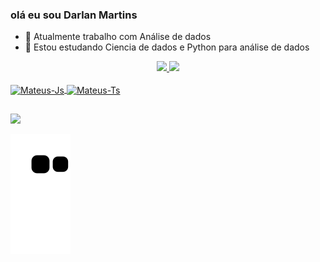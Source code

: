 ### olá eu sou Darlan Martins

- 🔭 Atualmente trabalho com Análise de dados
- 🌱 Estou estudando Ciencia de dados e Python para análise de dados

<div align="center">
  <a href="https://github.com/Mateus-Batista12">
  <img height="180em" src="https://github-readme-stats.vercel.app/api?username=Darlan0307&show_icons=true&theme=dracula&include_all_commits=true&count_private=true"/>
  <img height="170em" src="https://github-readme-stats.vercel.app/api/top-langs/?username=Darlan0307&layout=compact&langs_count=7&theme=dracula"/>
</div>

 <div style="display: inline_block"><br>
  <img align="center" alt="Mateus-Js" height="30" width="40" <img src="https://cdn.jsdelivr.net/gh/devicons/devicon/icons/python/python-original.svg" />
  <img align="center" alt="Mateus-Ts" height="30" width="40"<img src="https://cdn.jsdelivr.net/gh/devicons/devicon/icons/mysql/mysql-original.svg" />
 
  
 ##
  
  <div> 
  
  
  <a href = "mailto:darlanchagas2020@gmail.com"><img src="https://img.shields.io/badge/-Gmail-%23333?style=for-the-badge&logo=gmail&logoColor=white" target="_blank"></a>
 
 
  ![Snake animation](https://github.com/Mateus-Batista12/Mateus-Batista12/blob/output/github-contribution-grid-snake.svg)
 
</div>

